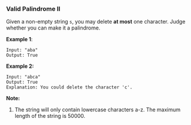 ### Valid Palindrome II

Given a non-empty string `s`, you may delete **at most** one character. Judge whether you can make it a palindrome.

**Example 1**:

    Input: "aba"
    Output: True

**Example 2:**

    Input: "abca"
    Output: True
    Explanation: You could delete the character 'c'.

**Note:**

1.  The string will only contain lowercase characters a-z. The maximum length of the string is 50000.
